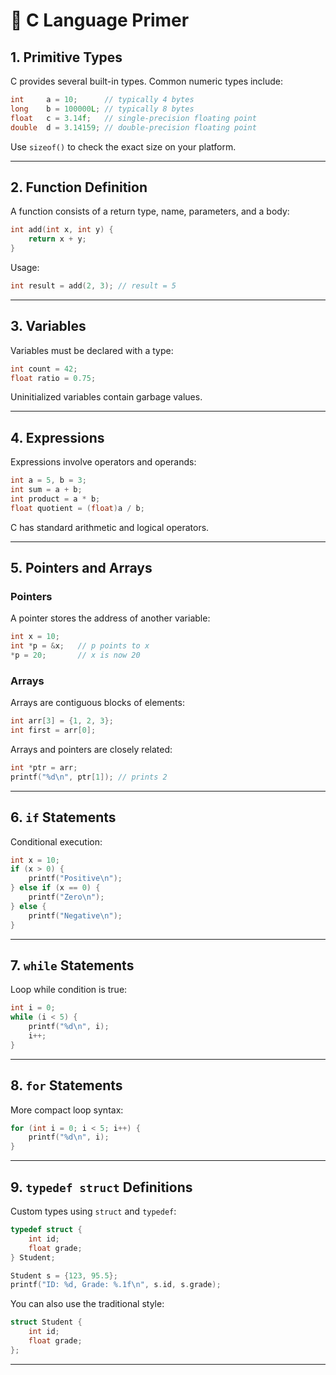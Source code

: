 # 🌟 C Language Primer

## 1. Primitive Types

C provides several built-in types. Common numeric types include:

```c
int     a = 10;      // typically 4 bytes
long    b = 100000L; // typically 8 bytes
float   c = 3.14f;   // single-precision floating point
double  d = 3.14159; // double-precision floating point
```

Use `sizeof()` to check the exact size on your platform.

---

## 2. Function Definition

A function consists of a return type, name, parameters, and a body:

```c
int add(int x, int y) {
    return x + y;
}
```

Usage:

```c
int result = add(2, 3); // result = 5
```

---

## 3. Variables

Variables must be declared with a type:

```c
int count = 42;
float ratio = 0.75;
```

Uninitialized variables contain garbage values.

---

## 4. Expressions

Expressions involve operators and operands:

```c
int a = 5, b = 3;
int sum = a + b;
int product = a * b;
float quotient = (float)a / b;
```

C has standard arithmetic and logical operators.

---

## 5. Pointers and Arrays

### Pointers

A pointer stores the address of another variable:

```c
int x = 10;
int *p = &x;   // p points to x
*p = 20;       // x is now 20
```

### Arrays

Arrays are contiguous blocks of elements:

```c
int arr[3] = {1, 2, 3};
int first = arr[0];
```

Arrays and pointers are closely related:

```c
int *ptr = arr;
printf("%d\n", ptr[1]); // prints 2
```

---

## 6. `if` Statements

Conditional execution:

```c
int x = 10;
if (x > 0) {
    printf("Positive\n");
} else if (x == 0) {
    printf("Zero\n");
} else {
    printf("Negative\n");
}
```

---

## 7. `while` Statements

Loop while condition is true:

```c
int i = 0;
while (i < 5) {
    printf("%d\n", i);
    i++;
}
```

---

## 8. `for` Statements

More compact loop syntax:

```c
for (int i = 0; i < 5; i++) {
    printf("%d\n", i);
}
```

---

## 9. `typedef struct` Definitions

Custom types using `struct` and `typedef`:

```c
typedef struct {
    int id;
    float grade;
} Student;

Student s = {123, 95.5};
printf("ID: %d, Grade: %.1f\n", s.id, s.grade);
```

You can also use the traditional style:

```c
struct Student {
    int id;
    float grade;
};
```

---

